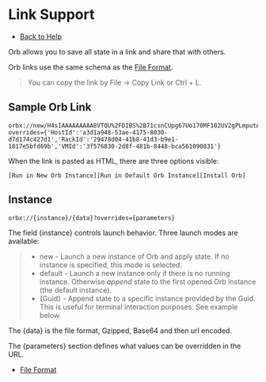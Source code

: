 # Link Support

* [Back to Help](all.md)

Orb allows you to save all state in a link and share that with others.

Orb links use the same schema as the [File Format](fileFormat.md).

> You can copy the link by File -> Copy Link or Ctrl + L.

## Sample Orb Link

```
orbx://new/H4sIAAAAAAAAA8VTQU%2FDIBS%2B71csnCUpg67Uo170MF102UV2gPLmputA2hnN0v8utE1jFzVxLpEDfIGP99735b39YOgXKkC6bHUjcyiszACdD9GtU%2FcytxtAZw0H3uzGOHAzB1B4xkN9Hda%2BQzXRqCfIymvdiyLEpcntrvTgyhSlEJJqIlPGcUwlYEaSGPOIRlgnmiQsYyN%2Ftqm7yNufCjzIP5XlKtB6aQ%2BpDl52awd66owNmvpKakr41mjZN7BCPVL1TcgLWUAXthp8Qf%2BlbXcyexZilLKE64h5xxT3m6ZYpUAw4SSBWC31OFUntS2kPcK28K21rYH%2FZdt8IgRdxsmY%2B%2BYaab7EjBOFOfOtpzIZj0mURpyettfmkyMsm09awwL4o101WrSTayxsZ1LVQ7s4nOZ1Dr1yUPlua80ONrJcv36WjOSjCU800k151aD6AMNbzTlCBAAA?overrides={'HostId':'a3d1a948-53ae-4175-8030-d7d174c427d1','RackId':'29478d04-41b8-41d3-b9e1-1817e5bfd69b','VMId':'3f576830-2d8f-481b-8448-bca561090831'}
```

When the link is pasted as HTML, there are three options visible:

```
[Run in New Orb Instance][Run in Default Orb Instance][Install Orb]
```

## Instance
```
orbx://{instance}/{data}?overrides={parameters}
```

The field {instance} controls launch behavior. Three launch modes are available:

> * new - Launch a new instance of Orb and apply state. If no instance is specified, this mode is selected.
> * default - Launch a new instance only if there is no running instance. Otherwise *append* state to the first opened Orb instance (the default instance).
> * {Guid} - Append state to a specific instance provided by the Guid. This is useful for terminal interaction purposes. See example below.

The {data} is the file format, Gzipped, Base64 and then url encoded.

The {parameters} section defines what values can be overridden in the URL.

* [File Format](fileFormat.md)